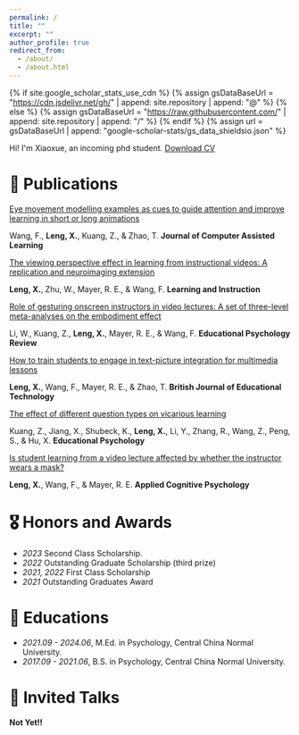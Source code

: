 ```yaml
---
permalink: /
title: ""
excerpt: ""
author_profile: true
redirect_from: 
  - /about/
  - /about.html
---
```


{% if site.google_scholar_stats_use_cdn %}
{% assign gsDataBaseUrl = "https://cdn.jsdelivr.net/gh/" | append: site.repository | append: "@" %}
{% else %}
{% assign gsDataBaseUrl = "https://raw.githubusercontent.com/" | append: site.repository | append: "/" %}
{% endif %}
{% assign url = gsDataBaseUrl | append: "google-scholar-stats/gs_data_shieldsio.json" %}

<span class='anchor' id='about-me'></span>

Hi! I'm Xiaoxue, an incoming phd student. [Download CV](docs/xiaoxueleng_cv.pdf)


# 📝 Publications 

[Eye movement modelling examples as cues to guide attention and improve learning in short or long animations](https://doi.org/10.1111/jcal.13094)

Wang, F., **Leng, X.**, Kuang, Z., & Zhao, T. **Journal of Computer Assisted Learning**

[The viewing perspective effect in learning from instructional videos: A replication and neuroimaging extension](https://doi.org/10.1016/j.learninstruc.2024.102004)

**Leng, X.**, Zhu, W., Mayer, R. E., & Wang, F. **Learning and Instruction**

[Role of gesturing onscreen instructors in video lectures: A set of three-level meta-analyses on the embodiment effect](https://doi.org/10.1007/s10648-024-09910-0)

Li, W., Kuang, Z., **Leng, X.**, Mayer, R. E., & Wang, F. **Educational Psychology Review**

[How to train students to engage in text-picture integration for multimedia lessons](https://doi.org/10.1111/bjet.13419)

**Leng, X.**, Wang, F., Mayer, R. E., & Zhao, T. **British Journal of Educational Technology**

[The effect of different question types on vicarious learning](https://doi.org/10.1080/01443410.2024.2325589)

Kuang, Z., Jiang, X., Shubeck, K., **Leng, X.**, Li, Y., Zhang, R., Wang, Z., Peng, S., & Hu, X. **Educational Psychology**

[Is student learning from a video lecture affected by whether the instructor wears a mask?](https://doi.org/10.1002/acp.4169)

**Leng, X.**, Wang, F., & Mayer, R. E. **Applied Cognitive Psychology**

# 🎖 Honors and Awards
- *2023* Second Class Scholarship.
- *2022* Outstanding Graduate Scholarship (third prize)
- *2021, 2022* First Class Scholarship
- *2021* Outstanding Graduates Award

# 📖 Educations
- *2021.09 - 2024.06*, M.Ed. in Psychology, Central China Normal University. 
- *2017.09 - 2021.06*, B.S. in Psychology, Central China Normal University. 

# 💬 Invited Talks
**Not Yet!!**
